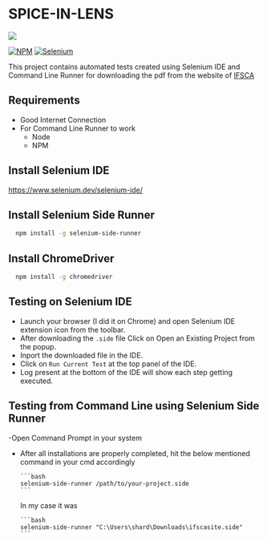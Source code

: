 # SPICE-IN-LENS
<img src="https://img.shields.io/badge/License-MIT-blue.svg">

[![NPM](https://img.shields.io/badge/NPM-%23CB3837.svg?style=for-the-badge&logo=npm&logoColor=white)]()
[![Selenium](https://img.shields.io/badge/-selenium-%43B02A?style=for-the-badge&logo=selenium&logoColor=white)]()

This project contains automated tests created using Selenium IDE and Command Line Runner for downloading the pdf from the website of [IFSCA](https://www.ifsca.gov.in/)

## Requirements

- Good Internet Connection
- For Command Line Runner to work
    - Node
    - NPM

## Install Selenium IDE

  https://www.selenium.dev/selenium-ide/

## Install Selenium Side Runner

```bash
  npm install -g selenium-side-runner
```

## Install ChromeDriver

```bash
  npm install -g chromedriver
```

## Testing on Selenium IDE

- Launch your browser (I did it on Chrome) and open Selenium IDE extension icon from the toolbar.
- After downloading the ```.side``` file Click on Open an Existing Project from the popup.
- Inport the downloaded file in the IDE.
- Click on ```Run Current Test``` at the top panel of the IDE.
- Log present at the bottom of the IDE will show each step getting executed.

## Testing from Command Line using Selenium Side Runner

-Open Command Prompt in your system
- After all installations are properly completed, hit the below mentioned command in your cmd accordingly

      ```bash
      selenium-side-runner /path/to/your-project.side
      ```
  In my case it was

      ```bash
      selenium-side-runner "C:\Users\shard\Downloads\ifscasite.side"
      ```
